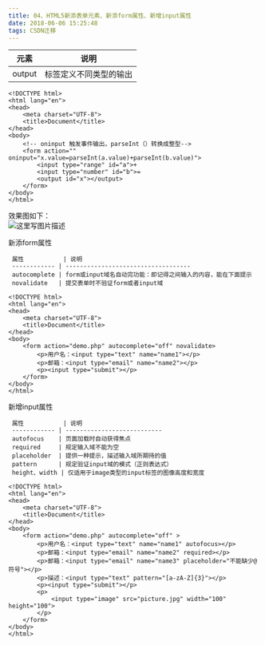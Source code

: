 ```yaml
---
title: 04、HTML5新添表单元素、新添form属性、新增input属性
date: 2018-06-06 15:25:48
tags: CSDN迁移
---
```

  元素     | 说明         
     ------ | ----------- 
     output | 标签定义不同类型的输出

 
```
<!DOCTYPE html>
<html lang="en">
<head>
    <meta charset="UTF-8">
    <title>Document</title>
</head>
<body>
    <!-- oninput 触发事件输出，parseInt（）转换成整型-->
    <form action="" oninput="x.value=parseInt(a.value)+parseInt(b.value)">
        <input type="range" id="a">+
        <input type="number" id="b">=
        <output id="x"></output>
    </form>
</body>
</html>
```
 效果图如下：   
 ![这里写图片描述](https://img-blog.csdn.net/20180606143814269?watermark/2/text/aHR0cHM6Ly9ibG9nLmNzZG4ubmV0L2ppaG9uZzEwMTAyMDA2/font/5a6L5L2T/fontsize/400/fill/I0JBQkFCMA==/dissolve/70)

 新添form属性

 
     属性           | 说明                                 
     ------------ | ----------------------------------- 
     autocomplete | form或input域名自动完功能：即记得之间输入的内容，能在下面提示
     novalidate   | 提交表单时不验证form或者input域               

 
```
<!DOCTYPE html>
<html lang="en">
<head>
    <meta charset="UTF-8">
    <title>Document</title>
</head>
<body>
    <form action="demo.php" autocomplete="off" novalidate>
        <p>用户名：<input type="text" name="name1"></p>
        <p>邮箱：<input type="email" name="name2"></p>
        <p><input type="submit"></p>
    </form>
</body>
</html>
```
 新增input属性

 
     属性           | 说明                         
     ------------ | --------------------------- 
     autofocus    | 页面加载时自动获得焦点                
     required     | 规定输入域不能为空                  
     placeholder  | 提供一种提示，描述输入域所期待的值          
     pattern      | 规定验证input域的模式（正则表达式）       
     height、width | 仅适用于image类型的input标签的图像高度和宽度

 
```
<!DOCTYPE html>
<html lang="en">
<head>
    <meta charset="UTF-8">
    <title>Document</title>
</head>
<body>
    <form action="demo.php" autocomplete="off" >
        <p>用户名：<input type="text" name="name1" autofocus></p>
        <p>邮箱：<input type="email" name="name2" required></p>
        <p>邮箱：<input type="email" name="name3" placeholder="不能缺少@符号"></p>
        <p>描述：<input type="text" pattern="[a-zA-Z]{3}"></p>
        <p><input type="submit"></p>
        <p>
            <input type="image" src="picture.jpg" width="100" height="100">
        </p>
    </form>
</body>
</html>
```
   
  